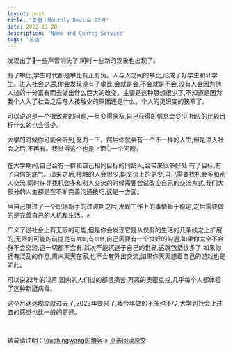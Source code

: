 ```yaml
---
layout: post
title: '复盘丨Monthly Review-12月'
date: 2022-12-20
description: 'Name and Config Service'
tags: '总结'
--- 
```

  
  发现出了🏫一些声音消失了,同时一些新的现象也出现了。

  有了攀比,学生时代都是攀比有正有负。人与人之间的攀比,形成了好学生和坏学生。进入社会之后,你会发现没有了攀比,会就是会,不会就是不会,没有人会因为他人过的十分富有而去做出什么巨大的改变。主要是这种思想很少了,不知道是因为我个人入了社会之后与人接触少的原因还是什么。个人的见识变的狭窄了。
  
  可以说这是一个很致命的问题,一旦变得狭窄,自己获得的信息会变少,相应的比较目标什么的也会很少。

  大学的时候你可能会听到,努力一下。然后你就会有一个不一样的人生,但是进入社会之后,不再有。我觉得这个也是上面👆一个问题。

  在大学期间,自己会有一群和自己相同目标的同龄人,会带来很多好处,有了目标,有了自信的底气。出来之后,接触的人会很少,能交流上的更少,自己需要找机会多和别人交流,同时在寻找机会多和别人交流的时候需要尝试改变自己的交流方式,我们大部分的人生都是在不断完善沟通技巧,这是一方面。

  当自己度过了一个职场新手的过渡期之后,发现工作上的事情趋于稳定,之后需要做的是完善自己的人机和生活。✊

  广义了说社会上有无限的可能,但是你会发现它是从仅有的生活的几条线之上扩展的,无限的可能的前提是有`朋友`,有`信息`,自己需要有一个良好的沟通,如果你完全不合群不会交流,这一切都不会有;其次不能沉迷于自己的世界,这就包括很多了,如果你拥有混乱的作息,周末天天在家,也不会有外出交流,如果你天天想着自己的游戏也是如此。

  可以说22年的12月,国内的人们过的都很痛苦,万恶的奥密克戎,几乎每个人都体验了这种新冠病毒。
  
  这个月迷迷糊糊就过去了,2023年要来了,我今年做的不多也不少,大学到社会上过去的感觉也比一般的更好。

<br>

转载请注明：[touchingwang的博客](http://touchingwang.github.io) » [点击阅读原文](http://https://github.com/touchingwang/touchingwang.github.io/tree/master/_posts/2022-12-07-Bean&Map.md)
